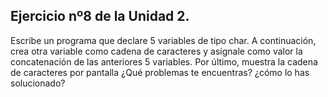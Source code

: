 ## Ejercicio nº8 de la Unidad 2.

Escribe un programa que declare 5 variables de tipo char. A continuación, crea
otra variable como cadena de caracteres y asígnale como valor la concatenación
de las anteriores 5 variables. Por último, muestra la cadena de caracteres
por pantalla ¿Qué problemas te encuentras? ¿cómo lo has solucionado?